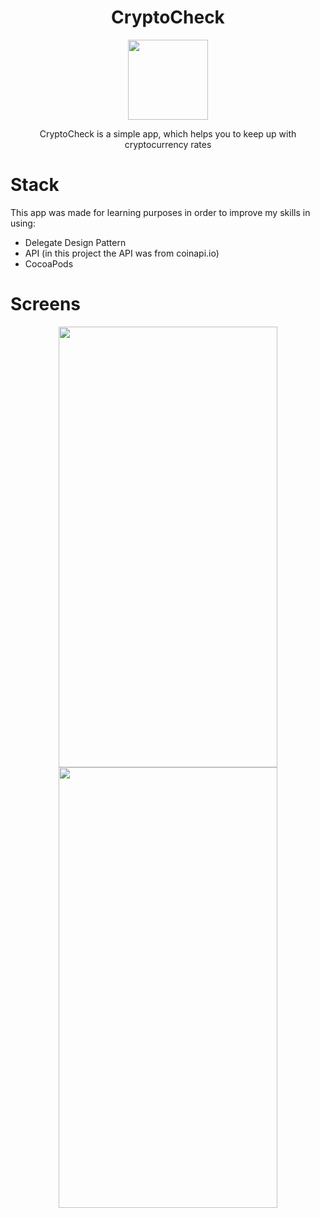<div align="center">
  <h1>CryptoCheck</h1>
</div>

<p align="center">
    <img width="128" height="128" src="https://user-images.githubusercontent.com/97181425/217804345-6dd10211-c066-4a86-af33-8a10f57a00dc.png">
</p>

<p align="center">
CryptoCheck is a simple app, which helps you to keep up with cryptocurrency rates
</p>

# Stack
This app was made for learning purposes in order to improve my skills in using:
- Delegate Design Pattern
- API (in this project the API was from coinapi.io)
- CocoaPods

# Screens

<div align="center">
<img width="350" height="705" src="https://user-images.githubusercontent.com/97181425/217819640-1ed94524-5d41-4449-8620-94e5e924426d.png"> <img width="350" height="705" src="https://user-images.githubusercontent.com/97181425/217824831-65d48b8b-fcd5-41a7-b75a-c48e4ddf8f7d.gif">
</div>
